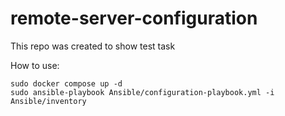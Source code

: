 # remote-server-configuration
This repo was created to show test task 

How to use:
```
sudo docker compose up -d
sudo ansible-playbook Ansible/configuration-playbook.yml -i Ansible/inventory
```
